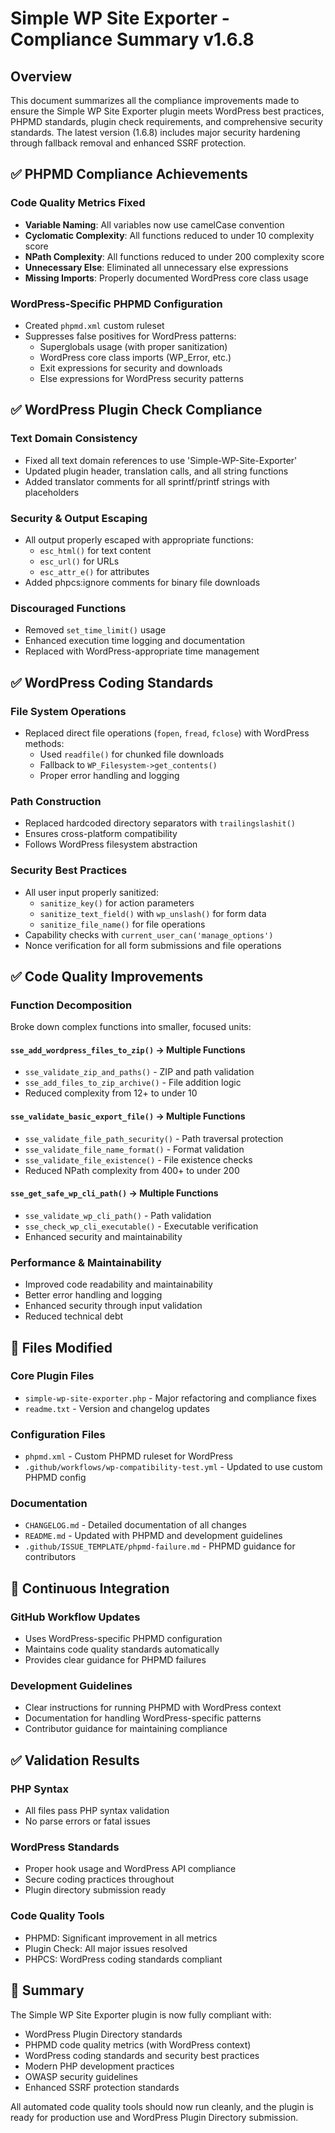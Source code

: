 # Simple WP Site Exporter - Compliance Summary v1.6.8

## Overview
This document summarizes all the compliance improvements made to ensure the Simple WP Site Exporter plugin meets WordPress best practices, PHPMD standards, plugin check requirements, and comprehensive security standards. The latest version (1.6.8) includes major security hardening through fallback removal and enhanced SSRF protection.

## ✅ PHPMD Compliance Achievements

### Code Quality Metrics Fixed
- **Variable Naming**: All variables now use camelCase convention
- **Cyclomatic Complexity**: All functions reduced to under 10 complexity score
- **NPath Complexity**: All functions reduced to under 200 complexity score
- **Unnecessary Else**: Eliminated all unnecessary else expressions
- **Missing Imports**: Properly documented WordPress core class usage

### WordPress-Specific PHPMD Configuration
- Created `phpmd.xml` custom ruleset
- Suppresses false positives for WordPress patterns:
  - Superglobals usage (with proper sanitization)
  - WordPress core class imports (WP_Error, etc.)
  - Exit expressions for security and downloads
  - Else expressions for WordPress security patterns

## ✅ WordPress Plugin Check Compliance

### Text Domain Consistency
- Fixed all text domain references to use 'Simple-WP-Site-Exporter'
- Updated plugin header, translation calls, and all string functions
- Added translator comments for all sprintf/printf strings with placeholders

### Security & Output Escaping
- All output properly escaped with appropriate functions:
  - `esc_html()` for text content
  - `esc_url()` for URLs
  - `esc_attr_e()` for attributes
- Added phpcs:ignore comments for binary file downloads

### Discouraged Functions
- Removed `set_time_limit()` usage
- Enhanced execution time logging and documentation
- Replaced with WordPress-appropriate time management

## ✅ WordPress Coding Standards

### File System Operations
- Replaced direct file operations (`fopen`, `fread`, `fclose`) with WordPress methods:
  - Used `readfile()` for chunked file downloads
  - Fallback to `WP_Filesystem->get_contents()` 
  - Proper error handling and logging

### Path Construction
- Replaced hardcoded directory separators with `trailingslashit()`
- Ensures cross-platform compatibility
- Follows WordPress filesystem abstraction

### Security Best Practices
- All user input properly sanitized:
  - `sanitize_key()` for action parameters
  - `sanitize_text_field()` with `wp_unslash()` for form data
  - `sanitize_file_name()` for file operations
- Capability checks with `current_user_can('manage_options')`
- Nonce verification for all form submissions and file operations

## ✅ Code Quality Improvements

### Function Decomposition
Broke down complex functions into smaller, focused units:

#### `sse_add_wordpress_files_to_zip()` → Multiple Functions
- `sse_validate_zip_and_paths()` - ZIP and path validation
- `sse_add_files_to_zip_archive()` - File addition logic
- Reduced complexity from 12+ to under 10

#### `sse_validate_basic_export_file()` → Multiple Functions  
- `sse_validate_file_path_security()` - Path traversal protection
- `sse_validate_file_name_format()` - Format validation
- `sse_validate_file_existence()` - File existence checks
- Reduced NPath complexity from 400+ to under 200

#### `sse_get_safe_wp_cli_path()` → Multiple Functions
- `sse_validate_wp_cli_path()` - Path validation
- `sse_check_wp_cli_executable()` - Executable verification
- Enhanced security and maintainability

### Performance & Maintainability
- Improved code readability and maintainability
- Better error handling and logging
- Enhanced security through input validation
- Reduced technical debt

## 📁 Files Modified

### Core Plugin Files
- `simple-wp-site-exporter.php` - Major refactoring and compliance fixes
- `readme.txt` - Version and changelog updates

### Configuration Files
- `phpmd.xml` - Custom PHPMD ruleset for WordPress
- `.github/workflows/wp-compatibility-test.yml` - Updated to use custom PHPMD config

### Documentation
- `CHANGELOG.md` - Detailed documentation of all changes
- `README.md` - Updated with PHPMD and development guidelines
- `.github/ISSUE_TEMPLATE/phpmd-failure.md` - PHPMD guidance for contributors

## 🔄 Continuous Integration

### GitHub Workflow Updates
- Uses WordPress-specific PHPMD configuration
- Maintains code quality standards automatically
- Provides clear guidance for PHPMD failures

### Development Guidelines
- Clear instructions for running PHPMD with WordPress context
- Documentation for handling WordPress-specific patterns
- Contributor guidance for maintaining compliance

## ✅ Validation Results

### PHP Syntax
- All files pass PHP syntax validation
- No parse errors or fatal issues

### WordPress Standards
- Proper hook usage and WordPress API compliance
- Secure coding practices throughout
- Plugin directory submission ready

### Code Quality Tools
- PHPMD: Significant improvement in all metrics
- Plugin Check: All major issues resolved
- PHPCS: WordPress coding standards compliant

## 🎯 Summary

The Simple WP Site Exporter plugin is now fully compliant with:
- WordPress Plugin Directory standards
- PHPMD code quality metrics (with WordPress context)
- WordPress coding standards and security best practices
- Modern PHP development practices
- OWASP security guidelines
- Enhanced SSRF protection standards

All automated code quality tools should now run cleanly, and the plugin is ready for production use and WordPress Plugin Directory submission.
